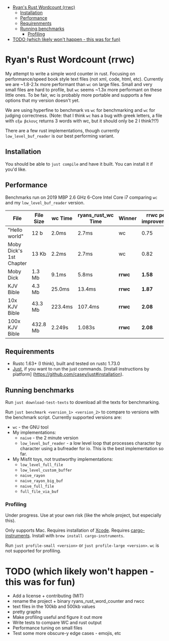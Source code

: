 
- [Ryan's Rust Wordcount (rrwc)](#ryans-rust-wordcount-rrwc)
  - [Installation](#installation)
  - [Performance](#performance)
  - [Requirenments](#requirenments)
  - [Running benchmarks](#running-benchmarks)
    - [Profiling](#profiling)
- [TODO (which likely won't happen - this was for fun)](#todo-which-likely-wont-happen---this-was-for-fun)

# Ryan's Rust Wordcount (rrwc)

My attempt to write a simple word counter in rust. Focusing on performance/speed book style text files (not xml, code, html, etc). Currently we are ~1.8-2.1x more performant than `wc` on large files. Small and very small files are hard to profile, but `wc` seems ~1.3x more performant on these little ones. To be fair, wc is probably more portable and supports a few options that my version doesn't yet.

We are using hyperfine to benchmark vs `wc` for benchmarking and `wc` for judging correctness. (Note: that I think `wc` has a bug with greek letters, a file with `εξω βελους` returns 3 words with wc, but it should only be 2 I think?!?)

There are a few rust implementations, though currently `low_level_buf_reader` is our best performing variant.

## Installation

You should be able to `just compile` and have it built. You can install it if you'd like.

## Performance

Benchmarks run on 2019 MBP 2.6 GHz 6-Core Intel Core i7 comparing `wc` and my `low_level_buf_reader` version.

| File                    | File Size | wc Time | ryans_rust_wc Time | Winner   | rrwc perf improvement |
| ----------------------- | --------- | ------- | ------------------ | -------- | --------------------- |
| "Hello world"           | 12 b      | 2.0ms   | 2.7ms              | wc       | 0.75                  |
| Moby Dick's 1st Chapter | 13 Kb     | 2.2ms   | 2.7ms              | wc       | 0.82                  |
| Moby Dick               | 1.3 Mb    | 9.1ms   | 5.8ms              | **rrwc** | **1.58**              |
| KJV Bible               | 4.3 Mb    | 25.0ms  | 13.4ms             | **rrwc** | **1.87**              |
| 10x KJV Bible           | 43.3 Mb   | 223.4ms | 107.4ms            | **rrwc** | **2.08**              |
| 100x KJV Bible          | 432.8 Mb  | 2.249s  | 1.083s             | **rrwc** | **2.08**              |

## Requirenments

- Rustc 1.63+ (I think), built and tested on rustc 1.73.0
- [Just](https://github.com/casey/just), if you want to run the just commands. [Install instructions by platform]
(https://github.com/casey/just#installation).

## Running benchmarks

Run `just download-test-texts` to download all the texts for benchmarking.

Run `just benchmark <version_1> <version_2>` to compare to versions with the benchmark script. Currently supported versions are:
- `wc` - the GNU tool
- My implementations:
  - `naive` - the 2 minute version
  - `low_level_buf_reader` - a low level loop that processes character by character using a bufreader for io. This is the best implementation so far.
- My Misfit toys, not trustworthy implementations: 
  - `low_level_full_file`
  - `low_level_custom_buffer`
  - `naive_rayon`
  - `naive_rayon_big_buf`
  - `naive_full_file`
  - `full_file_via_buf`

### Profiling

Under progress. Use at your own risk (like the whole project, but especially this).

Only supports Mac. Requires installation of [Xcode](https://apps.apple.com/us/app/xcode/id497799835?mt=12). Requires [cargo-instruments](https://github.com/cmyr/cargo-instruments). Install with `brew install cargo-instruments`.

Run `just profile-small <version>` or `just profile-large <version>`. `wc` is not supported for profiling.


# TODO (which likely won't happen - this was for fun)

- Add a license + contributing (MIT)
- rename the project + binary ryans_rust_word_counter and rwcc
- text files in the 100kb and 500kb values
- pretty graphs
- Make profiling useful and figure it out more
- Write tests to compare WC and rust output
- Performance tuning on small files
- Test some more obscure-y edge cases - emojis, etc
